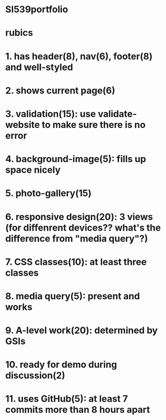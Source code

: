 # SI539portfolio

# rubics
# 1. has header(8), nav(6), footer(8) and well-styled
# 2. shows current page(6)
# 3. validation(15): use validate-website to make sure there is no error
# 4. background-image(5): fills up space nicely
# 5. photo-gallery(15)
# 6. responsive design(20): 3 views (for diffenrent devices?? what's the difference from "media query"?)
# 7. CSS classes(10): at least three classes
# 8. media query(5): present and works
# 9. A-level work(20): determined by GSIs
# 10. ready for demo during discussion(2)
# 11. uses GitHub(5): at least 7 commits more than 8 hours apart

